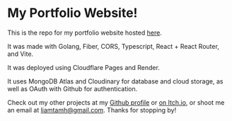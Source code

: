 
# My Portfolio Website!

This is the repo for my portfolio website hosted [here](https://liamhuynh.pages.dev/). 

It was made with Golang, Fiber, CORS, Typescript, React + React Router, and Vite. 

It was deployed using Cloudflare Pages and Render. 

It uses MongoDB Atlas and Cloudinary for database and cloud storage, as well as OAuth with Github for authentication.

Check out my other projects at my [Github profile]() or [on Itch.io](), or shoot me an email at liamtamh@gmail.com. Thanks for stopping by! 







